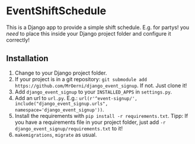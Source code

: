# EventShiftSchedule

This is a Django app to provide a simple shift schedule. E.g. for partys!
you _need_ to place this inside your Django project folder and configure it correctly!

## Installation
1.  Change to your Django project folder.
2.  If your project is in a git repository: `git submodule add https://github.com/MrOerni/django_event_signup`. If not. Just clone it!
3.  Add `django_event_signup` to your `INSTALLED_APPS` in `settings.py`.
4.  Add an url to `url.py`. E.g.: `url(r'^event-signup/', include("django_event_signup.urls", namespace='django_event_signup'))`.
5.  Install the requirements with `pip install -r requirements.txt`. Tipp: If you have a requirements file in your project folder, just add `-r django_event_signup/requirements.txt` to it!
6.  `makemigrations`, `migrate` as usual.
